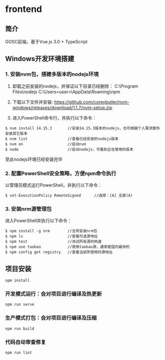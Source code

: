 # frontend

## 简介
GOSC前端，基于Vue.js 3.0 + TypeScript

## Windows开发环境搭建
### 1. 安装nvm包，搭建多版本的nodejs环境
1. 卸载之前安装的nodejs，并保证以下目录已经删除：
C:\Program Files\nodejs
C:\Users\<user>\AppData\Roaming\npm
2. 下载以下文件并安装:
https://github.com/coreybutler/nvm-windows/releases/download/1.1.7/nvm-setup.zip

3. 进入PowerShell命令行，并执行以下命令：
```
$ nvm install 14.15.3       //安装14.15.3版本的nodejs，也可根据个人需求额外安装其它版本
$ nvm list                  //查看已经安装的nodejs版本
$ nvm on                    //启动nvm
$ node                      //启动nodejs，可看到正在使用的版本
```
至此nodejs环境已经安装完毕

### 2. 配置PowerShell安全策略，方便npm命令执行
以管理员模式运行PowerShell，并执行以下命令：
```
$ set-ExecutionPolicy RemoteSigned      //选择：[A] 全是(A)
```
### 3. 安装nrm源管理包
进入PowerShell并执行以下命令：
```
$ npm install -g nrm        //全局安装nrm包
$ npm ls                    //查看可选源地址
$ npm test                  //测试所有源的网速
$ npm use taobao            //使用taobao源，通常是国内最快的
$ npm config get registry   //查看当前所使用的源地址
```

## 项目安装
```
npm install
```

### 开发模式运行：会对项目进行编译及热更新
```
npm run serve
```

### 生产模式打包：会对项目进行编译及压缩
```
npm run build
```

### 代码自动审查修复
```
npm run lint
```
